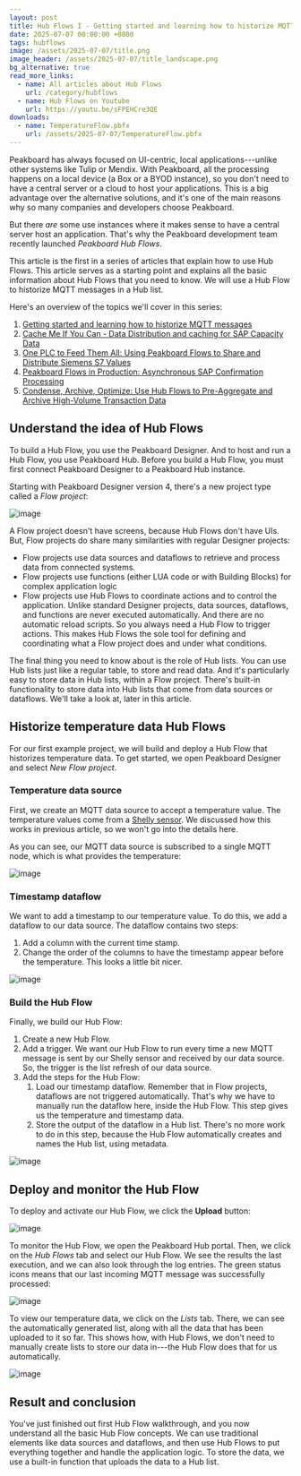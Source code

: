 ```yaml
---
layout: post
title: Hub Flows I - Getting started and learning how to historize MQTT messages
date: 2025-07-07 00:00:00 +0000
tags: hubflows
image: /assets/2025-07-07/title.png
image_header: /assets/2025-07-07/title_landscape.png
bg_alternative: true
read_more_links:
  - name: All articles about Hub Flows
    url: /category/hubflows
  - name: Hub Flows on Youtube
    url: https://youtu.be/sFPEHCre3QE
downloads:
  - name: TemperatureFlow.pbfx
    url: /assets/2025-07-07/TemperatureFlow.pbfx
---
```

Peakboard has always focused on UI-centric, local applications---unlike other systems like Tulip or Mendix. With Peakboard, all the processing happens on a local device (a Box or a BYOD instance), so you don't need to have a central server or a cloud to host your applications. This is a big advantage over the alternative solutions, and it's one of the main reasons why so many companies and developers choose Peakboard.

But there *are* some use instances where it makes sense to have a central server host an application. That's why the Peakboard development team recently launched *Peakboard Hub Flows*. 

This article is the first in a series of articles that explain how to use Hub Flows. This article serves as a starting point and explains all the basic information about Hub Flows that you need to know. We will use a Hub Flow to historize MQTT messages in a Hub list.

Here's an overview of the topics we'll cover in this series:

1. [Getting started and learning how to historize MQTT messages](/Hub-FLows-I-Getting-started-and-learn-how-to-historize-MQTT-messages.html)
2. [Cache Me If You Can - Data Distribution and caching for SAP Capacity Data](/Hub-Flows-II-Cache-Me-If-You-Can-Data-Distribution-for-SAP-Capacity-Data.html)
3. [One PLC to Feed Them All: Using Peakboard Flows to Share and Distribute Siemens S7 Values](/Hub-Flows-III-One-PLC-to-Feed-Them-All-Using-Peakboard-Flows-to-Share-and-distribute-Siemens-S7-Values.html)
4. [Peakboard Flows in Production: Asynchronous SAP Confirmation Processing](/Hub-Flows-IV-Peakboard-Flows-in-Production-Asynchronous-SAP-Confirmation-Processing.html)
5. [Condense, Archive, Optimize: Use Hub Flows to Pre-Aggregate and Archive High-Volume Transaction Data](/Hub-Flows-V-Condense,-Archive-Optimize-Use-Hub-Flows-to-Pre-Aggregate-and-Archive-High-Volume-Transaction-Data.html)

## Understand the idea of Hub Flows

To build a Hub Flow, you use the Peakboard Designer. And to host and run a Hub Flow, you use Peakboard Hub. Before you build a Hub Flow, you must first connect Peakboard Designer to a Peakboard Hub instance.

Starting with Peakboard Designer version 4, there's a new project type called a *Flow project*:

![image](/assets/2025-07-07/005.png)

A Flow project doesn't have screens, because Hub Flows don't have UIs. But, Flow projects do share many similarities with regular Designer projects:
* Flow projects use data sources and dataflows to retrieve and process data from connected systems.
* Flow projects use functions (either LUA code or with Building Blocks) for complex application logic
* Flow projects use Hub Flows to coordinate actions and to control the application. Unlike standard Designer projects, data sources, dataflows, and functions are never executed automatically. And there are no automatic reload scripts. So you always need a Hub Flow to trigger actions. This makes Hub Flows the sole tool for defining and coordinating what a Flow project does and under what conditions.

The final thing you need to know about is the role of Hub lists. You can use Hub lists just like a regular table, to store and read data. And it's particularly easy to store data in Hub lists, within a Flow project. There's built-in functionality to store data into Hub lists that come from data sources or dataflows. We'll take a look at, later in this article. 

## Historize temperature data Hub Flows

For our first example project, we will build and deploy a Hub Flow that historizes temperature data. To get started, we open Peakboard Designer and select *New Flow project*.

### Temperature data source

First, we create an MQTT data source to accept a temperature value. The temperature values come from a [Shelly sensor](/Peakboard-Meets-Shelly-Building-a-Smart-Dashboard-for-Tracking-Temperature-and-Humidity.html). We discussed how this works in previous article, so we won't go into the details here.

As you can see, our MQTT data source is subscribed to a single MQTT node, which is what provides the temperature:

![image](/assets/2025-07-07/010.png)

### Timestamp dataflow

We want to add a timestamp to our temperature value. To do this, we add a dataflow to our data source. The dataflow contains two steps:
1. Add a column with the current time stamp.
2. Change the order of the columns to have the timestamp appear before the temperature. This looks a little bit nicer.

![image](/assets/2025-07-07/020.png)

### Build the Hub Flow

Finally, we build our Hub Flow:
1. Create a new Hub Flow.
2. Add a trigger. We want our Hub Flow to run every time a new MQTT message is sent by our Shelly sensor and received by our data source. So, the trigger is the list refresh of our data source.
3. Add the steps for the Hub Flow:
    1. Load our timestamp dataflow. Remember that in Flow projects, dataflows are not triggered automatically. That's why we have to manually run the dataflow here, inside the Hub Flow. This step gives us the temperature and timestamp data.
    2. Store the output of the dataflow in a Hub list. There's no more work to do in this step, because the Hub Flow automatically creates and names the Hub list, using metadata.

![image](/assets/2025-07-07/030.png)

## Deploy and monitor the Hub Flow

To deploy and activate our Hub Flow, we click the **Upload** button:

![image](/assets/2025-07-07/040.png)

To monitor the Hub Flow, we open the Peakboard Hub portal. Then, we click on the *Hub Flows* tab and select our Hub Flow. We see the results the last execution, and we can also look through the log entries. The green status icons means that our last incoming MQTT message was successfully processed:

![image](/assets/2025-07-07/050.png)

To view our temperature data, we click on the *Lists* tab. There, we can see the automatically generated list, along with all the data that has been uploaded to it so far. This shows how, with Hub Flows, we don't need to manually create lists to store our data in---the Hub Flow does that for us automatically.

![image](/assets/2025-07-07/060.png)

## Result and conclusion

You've just finished out first Hub Flow walkthrough, and you now understand all the basic Hub Flow concepts. We can use traditional elements like data sources and dataflows, and then use Hub Flows to put everything together and handle the application logic. To store the data, we use a built-in function that uploads the data to a Hub list.

